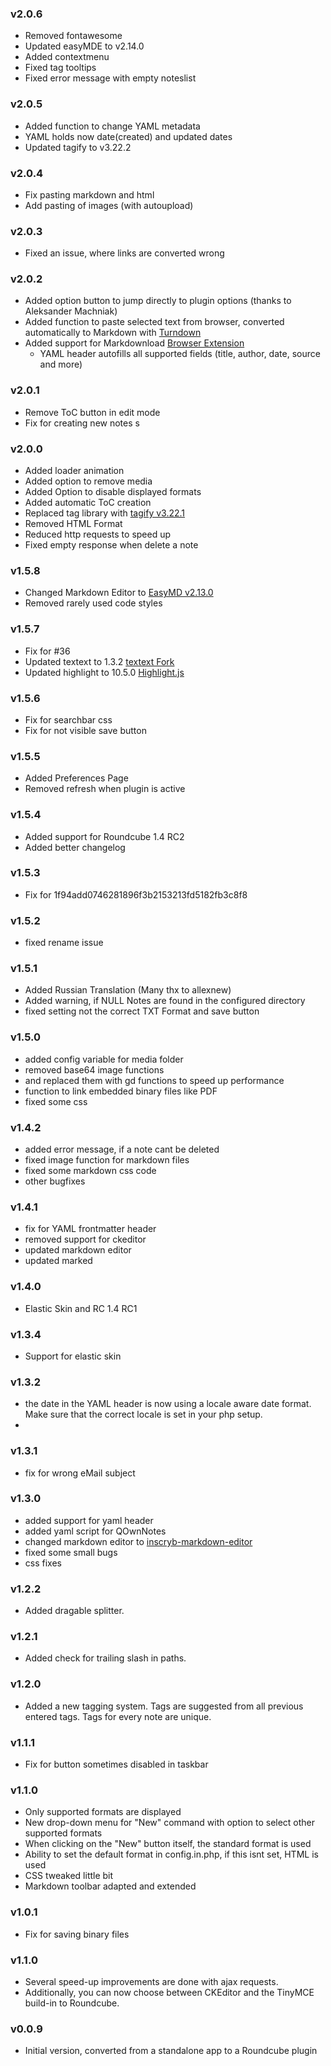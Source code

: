 ### v2.0.6
- Removed fontawesome
- Updated easyMDE to v2.14.0
- Added contextmenu
- Fixed tag tooltips
- Fixed error message with empty noteslist

### v2.0.5
- Added function to change YAML metadata
- YAML holds now date(created) and updated dates
- Updated tagify to v3.22.2

### v2.0.4
- Fix pasting markdown and html
- Add pasting of images (with autoupload)

### v2.0.3
- Fixed an issue, where links are converted wrong

### v2.0.2
- Added option button to jump directly to plugin options (thanks to Aleksander Machniak)
- Added function to paste selected text from browser, converted automatically to Markdown with [Turndown](https://github.com/domchristie/turndown)
- Added support for Markdownload [Browser Extension](https://github.com/deathau/markdownload)
  - YAML header autofills all supported fields (title, author, date, source and more)

### v2.0.1
- Remove ToC button in edit mode
- Fix for creating new notes	s
  
### v2.0.0
- Added loader animation
- Added option to remove media
- Added Option to disable displayed formats
- Added automatic ToC creation
- Replaced tag library with [tagify v3.22.1](https://github.com/yairEO/tagify)
- Removed HTML Format
- Reduced http requests to speed up
- Fixed empty response when delete a note
  
### v1.5.8
- Changed Markdown Editor to [EasyMD v2.13.0](https://github.com/ionaru/easy-markdown-editor)
- Removed rarely used code styles
  
### v1.5.7
- Fix for #36
- Updated textext to 1.3.2 [textext Fork](https://github.com/gfunkmonk/jquery-textext)
- Updated highlight to 10.5.0 [Highlight.js](https://www.npmjs.com/package/highlight.js)
  
### v1.5.6
- Fix for searchbar css
- Fix for not visible save button
  
### v1.5.5
- Added Preferences Page
- Removed refresh when plugin is active
  
### v1.5.4
- Added support for Roundcube 1.4 RC2
- Added better changelog
  
### v1.5.3
- Fix for 1f94add0746281896f3b2153213fd5182fb3c8f8
  
### v1.5.2
- fixed rename issue
  
### v1.5.1
- Added Russian Translation (Many thx to allexnew)
- Added warning, if NULL Notes are found in the configured directory
- fixed setting not the correct TXT Format and save button

### v1.5.0
- added config variable for media folder
- removed base64 image functions
- and replaced them with gd functions to speed up performance
- function to link embedded binary files like PDF
- fixed some css

### v1.4.2
- added error message, if a note cant be deleted
- fixed image function for markdown files
- fixed some markdown css code
- other bugfixes

### v1.4.1
- fix for YAML frontmatter header
- removed support for ckeditor
- updated markdown editor
- updated marked

### v1.4.0
- Elastic Skin and RC 1.4 RC1
  
### v1.3.4
- Support for elastic skin

### v1.3.2
- the date in the YAML header is now using a locale aware date format. Make sure that the correct locale is set in your php setup.
- 
### v1.3.1
- fix for wrong eMail subject

### v1.3.0
* added support for yaml header
* added yaml script for QOwnNotes
* changed markdown editor to [inscryb-markdown-editor](https://github.com/Inscryb/inscryb-markdown-editor)
* fixed some small bugs
* css fixes

### v1.2.2
 - Added dragable splitter.

### v1.2.1
 - Added check for trailing slash in paths.

### v1.2.0
 - Added a new tagging system. Tags are suggested from all previous entered tags. Tags for every note are unique.

### v1.1.1
 - Fix for button sometimes disabled in taskbar

### v1.1.0
 - Only supported formats are displayed
 - New drop-down menu for "New" command with option to select other supported formats
 - When clicking on the "New" button itself, the standard format is used
 - Ability to set the default format in config.in.php, if this isnt set, HTML is used
 - CSS tweaked little bit
 - Markdown toolbar adapted and extended

### v1.0.1
 - Fix for saving binary files

### v1.1.0
 - Several speed-up improvements are done with ajax requests.
 - Additionally, you can now choose between CKEditor and the TinyMCE build-in to Roundcube.

### v0.0.9
 - Initial version, converted from a standalone app to a Roundcube plugin